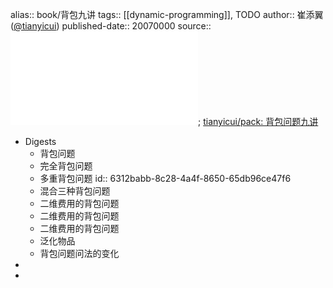alias:: book/背包九讲
tags:: [[dynamic-programming]], TODO
author:: 崔添翼 ([@tianyicui](https://github.com/tianyicui))
published-date:: 20070000
source:: ![背包九讲.pdf](../assets/algo/dp/背包九讲.pdf); [tianyicui/pack: 背包问题九讲](https://github.com/tianyicui/pack)
- Digests
  - 背包问题
  - 完全背包问题
  - 多重背包问题
    id:: 6312babb-8c28-4a4f-8650-65db96ce47f6
  - 混合三种背包问题
  - 二维费用的背包问题
  - 二维费用的背包问题
  - 二维费用的背包问题
  - 泛化物品
  - 背包问题问法的变化
-
-